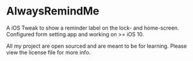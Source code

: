 # AlwaysRemindMe

A iOS Tweak to show a reminder label on the lock- and home-screen. Configured form setting.app and working on >= iOS 10.

All my project are open sourced and are meant to be for learning.
Please view the license file for more info.
